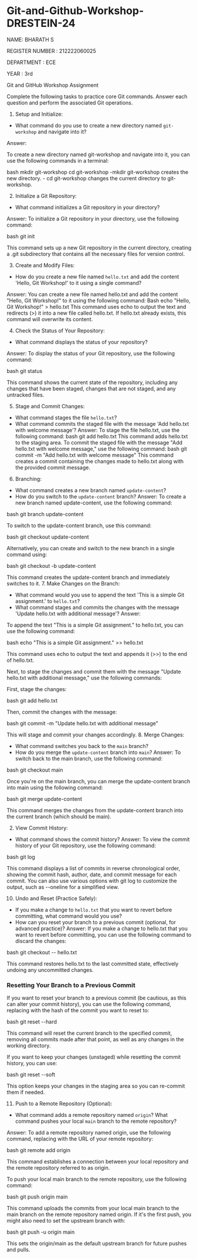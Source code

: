 # Git-and-Github-Workshop-DRESTEIN-24
NAME:  BHARATH S


REGISTER NUMBER : 212222060025  

DEPARTMENT :  ECE

YEAR :  3rd

Git and GitHub Workshop Assignment 

Complete the following tasks to practice core Git commands. Answer each question and perform the associated Git operations. 

1. Setup and Initialize: 
-	What command do you use to create a new directory named `git-workshop` and navigate into it? 

Answer:

To create a new directory named git-workshop and navigate into it, you can use the following commands in a terminal:

bash
mkdir git-workshop
cd git-workshop
 -mkdir git-workshop creates the new directory.
        - cd git-workshop changes the current directory to git-workshop.

2. Initialize a Git Repository: 
-	What command initializes a Git repository in your directory? 

Answer:
To initialize a Git repository in your directory, use the following command:

bash
git init

This command sets up a new Git repository in the current directory, creating a .git subdirectory that contains all the necessary files for version control.

3. Create and Modify Files: 
-	How do you create a new file named `hello.txt` and add the content 'Hello, Git Workshop!' to it using a single command? 

Answer:
You can create a new file named hello.txt and add the content "Hello, Git Workshop!" to it using the following command:
       Bash
echo "Hello, Git Workshop!" > hello.txt
This command uses echo to output the text and redirects (>) it into a new file called hello.txt. If hello.txt already exists, this command will overwrite its content.

4. Check the Status of Your Repository: 
-	What command displays the status of your repository? 

Answer:
To display the status of your Git repository, use the following command:

bash
git status

This command shows the current state of the repository, including any changes that have been staged, changes that are not staged, and any untracked files.

5. Stage and Commit Changes: 
-	What command stages the file `hello.txt`?  
-	What command commits the staged file with the message 'Add hello.txt with welcome message'? 
Answer:
To stage the file hello.txt, use the following command:
bash
git add hello.txt
      This command adds hello.txt to the staging area.
To commit the staged file with the message "Add hello.txt with welcome message," use the following command:
bash
git commit -m "Add hello.txt with welcome message"
This command creates a commit containing the changes made to hello.txt along with the provided commit message.

6. Branching: 
-	What command creates a new branch named `update-content`? 
-	How do you switch to the `update-content` branch? 
Answer:
To create a new branch named update-content, use the following command:

bash
git branch update-content

To switch to the update-content branch, use this command:

bash
git checkout update-content

Alternatively, you can create and switch to the new branch in a single command using:

bash
git checkout -b update-content

This command creates the update-content branch and immediately switches to it.
7. Make Changes on the Branch: 
-	What command would you use to append the text 'This is a simple Git assignment.' to `hello.txt`? 
-	What command stages and commits the changes with the message 'Update hello.txt with additional message'? 
Answer:

To append the text "This is a simple Git assignment." to hello.txt, you can use the following command:

bash
echo "This is a simple Git assignment." >> hello.txt

This command uses echo to output the text and appends it (>>) to the end of hello.txt.

Next, to stage the changes and commit them with the message "Update hello.txt with additional message," use the following commands:

First, stage the changes:

bash
git add hello.txt

Then, commit the changes with the message:

bash
git commit -m "Update hello.txt with additional message"

This will stage and commit your changes accordingly.
8. Merge Changes: 
-	What command switches you back to the `main` branch? 
-	How do you merge the `update-content` branch into `main`? 
Answer:
To switch back to the main branch, use the following command:

bash
git checkout main

Once you're on the main branch, you can merge the update-content branch into main using the following command:

bash
git merge update-content

This command merges the changes from the update-content branch into the current branch (which should be main).

2.	View Commit History: 
-	What command shows the commit history? 
Answer:
To view the commit history of your Git repository, use the following command:

bash
git log


This command displays a list of commits in reverse chronological order, showing the commit hash, author, date, and commit message for each commit. You can also use various options with git log to customize the output, such as --oneline for a simplified view.

10. Undo and Reset (Practice Safely): 
-	If you make a change to `hello.txt` that you want to revert before committing, what command would you use? 
-	How can you reset your branch to a previous commit (optional, for advanced practice)? 
Answer:
If you make a change to hello.txt that you want to revert before committing, you can use the following command to discard the changes:

bash
git checkout -- hello.txt


This command restores hello.txt to the last committed state, effectively undoing any uncommitted changes.

### Resetting Your Branch to a Previous Commit

If you want to reset your branch to a previous commit (be cautious, as this can alter your commit history), you can use the following command, replacing <commit-hash> with the hash of the commit you want to reset to:

bash
git reset --hard <commit-hash>


This command will reset the current branch to the specified commit, removing all commits made after that point, as well as any changes in the working directory. 

If you want to keep your changes (unstaged) while resetting the commit history, you can use:

bash
git reset --soft <commit-hash>


This option keeps your changes in the staging area so you can re-commit them if needed.


11. Push to a Remote Repository (Optional):
-	What command adds a remote repository named `origin`? 
What command pushes your local `main` branch to the remote repository?

Answer:
To add a remote repository named origin, use the following command, replacing <repository-url> with the URL of your remote repository:

bash
git remote add origin <repository-url>


This command establishes a connection between your local repository and the remote repository referred to as origin.

To push your local main branch to the remote repository, use the following command:

bash
git push origin main


This command uploads the commits from your local main branch to the main branch on the remote repository named origin. If it's the first push, you might also need to set the upstream branch with:

bash
git push -u origin main


This sets the origin/main as the default upstream branch for future pushes and pulls.

